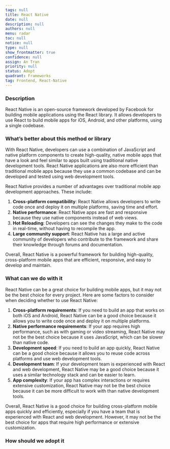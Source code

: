 ```yaml
---
tags: null
title: React Native
date: null
description: null
authors: null
menu: radar
toc: null
notice: null
type: null
show_frontmatter: true
confidence: null
assign: An Tran
priority: null
status: Adopt
quadrant: Frameworks
tag: Frontend, React-Native
---
```


<!-- table_of_contents b020f645-5c39-4977-afb4-84d67b2101d4 -->

### Description

React Native is an open-source framework developed by Facebook for building mobile applications using the React library. It allows developers to use React to build mobile apps for iOS, Android, and other platforms, using a single codebase.

### What’s better about this method or library

With React Native, developers can use a combination of JavaScript and native platform components to create high-quality, native mobile apps that have a look and feel similar to apps built using traditional native development tools. React Native applications are also more efficient than traditional mobile apps because they use a common codebase and can be developed and tested using web development tools.

React Native provides a number of advantages over traditional mobile app development approaches. These include:

1. **Cross-platform compatibility**: React Native allows developers to write code once and deploy it on multiple platforms, saving time and effort.
1. **Native performance**: React Native apps are fast and responsive because they use native components instead of web views.
1. **Hot Reloading**: Developers can see the changes they make to the code in real-time, without having to recompile the app.
1. **Large community support**: React Native has a large and active community of developers who contribute to the framework and share their knowledge through forums and documentation.

Overall, React Native is a powerful framework for building high-quality, cross-platform mobile apps that are efficient, responsive, and easy to develop and maintain.

### What can we do with it

React Native can be a great choice for building mobile apps, but it may not be the best choice for every project. Here are some factors to consider when deciding whether to use React Native:

1. **Cross-platform requirements**: If you need to build an app that works on both iOS and Android, React Native can be a good choice because it allows you to write code once and deploy it on multiple platforms.
1. **Native performance requirements**: If your app requires high performance, such as with gaming or video streaming, React Native may not be the best choice because it uses JavaScript, which can be slower than native code.
1. **Development speed**: If you need to build an app quickly, React Native can be a good choice because it allows you to reuse code across platforms and use web development tools.
1. **Development team**: If your development team is experienced with React and web development, React Native may be a good choice because it uses a similar technology stack and can be easier to learn.
1. **App complexity**: If your app has complex interactions or requires extensive customization, React Native may not be the best choice because it can be more difficult to work with than native development tools.

Overall, React Native is a good choice for building cross-platform mobile apps quickly and efficiently, especially if you have a team that is experienced with React and web development. However, it may not be the best choice for apps that require high performance or extensive customization.

### How should we adopt it


<!-- child_database 907e6565-34a6-4b2a-9da4-7c372d934540 -->
